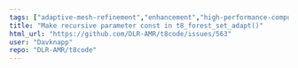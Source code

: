 ```yaml
---
tags: ["adaptive-mesh-refinement","enhancement","high-performance-computing","hpc","mesh","modeling","mpi","parallel","parallel-computing","shouldn't-take-long","simulation"]
title: "Make recursive parameter const in t8_forest_set_adapt()"
html_url: "https://github.com/DLR-AMR/t8code/issues/563"
user: "Davknapp"
repo: "DLR-AMR/t8code"
---
```


